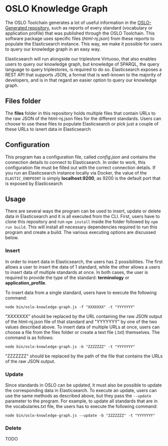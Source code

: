 # OSLO Knowledge Graph

The OSLO Toolchain generates a lot of useful information in the [OSLO-Generated repository](https://github.com/Informatievlaanderen/OSLO-Generated), such as reports of every standard (vocabulary or application profile) that was published through the OSLO Toolchain. This software package uses specific files (_html-nj.json_) from these reports to populate the Elasticsearch instance. This way, we make it possible for users to query our knowledge graph in an easy way.

Elasticsearch will run alongside our triplestore Virtuoso, that also enables users to query our knowledge graph, but knowledge of SPARQL, the query language to query triplestores, is required to do so. Elasticsearch exposes a REST API that supports JSON, a format that is well-known to the majority of developers, and is in that regard an easier option to query our knowledge graph.

## Files folder

The **files** folder in this repository holds multiple files that contain URLs to the raw JSON of the html-nj.json files for the different standards. Users can choose to use these files to populate Elasticsearch or pick just a couple of these URLs to isnert data in Elasticsearch

## Configuration

This program has a configuration file, called _config.json_ and contains the connection details to connect to Elasticsearch. In order to work, this configuration file must be filled out with the correct connection details. If you run an Elasticsearch instance locally via Docker, the value of the `ELASTIC_ENDPOINT` is simply **localhost:9200**, as 9200 is the default port that is exposed by Elasticsearch

## Usage

There are several ways the program can be used to insert, update or delete data in Elasticsearch and it is all executed from the CLI. First, users have to clone this repository and run `npm install` inside the folder followed by `npm run build`. This will install all necessary dependencies required to run this program and create a build. The various executing options are discussed below.

### Insert

In order to insert data in Elasticsearch, the users has 2 possibilities. The first allows a user to insert the data of 1 standard, while the other allows a users to insert data of multiple standards at once. In both cases, the user is required to provide the type of the standard: **terminology** or **application_profile**.

To insert data from a single standard, users have to execute the following command:
```nodejs
node bin/oslo-knowledge-graph.js -f "XXXXXXX" -t "YYYYYYY"
```
"XXXXXXX" should be replaced by the URL containing the raw JSON output of the html-nj.json file of that standard and "YYYYYYY" by one of the two values described above. To insert data of multiple URLs at once, users can choose a file from the files folder or create a text file (.txt) themselves. The command is as follows:
```
node bin/oslo-knowledge-graph.js -b "ZZZZZZZ" -t "YYYYYYY"
```
"ZZZZZZZ" should be replaced by the path of the file that contains the URLs of the raw JSON output.

### Update

Since standards in OSLO can be updated, it must also be possible to update the corresponding data in Elasticsearch. To execute an update, users can use the same methods as described above, but they pass the `--update` parameter to the program. For example, to update all standards that are in the vocabularies.txt file, the users has to execute the following command:
```
node bin/oslo-knowledge-graph.js --update -b "ZZZZZZZ" -t "YYYYYYY"
```

### Delete

TODO

